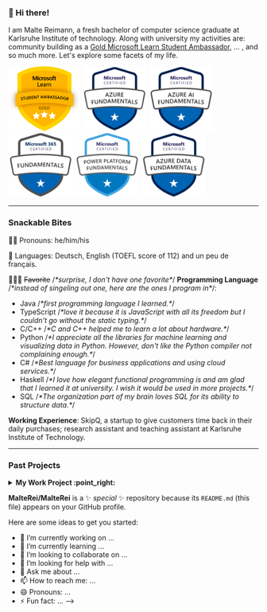 ### 👋 Hi there!
I am Malte Reimann, a fresh bachelor of computer science graduate at Karlsruhe Institute of technology. Along with university my activities are: community building as a <a href="https://studentambassadors.microsoft.com/en-US/profile/56292">Gold Microsoft Learn Student Ambassador</a>, ... , and so much more. Let's explore some facets of my life.

<a href="https://studentambassadors.microsoft.com/en-US/profile/56292"><img src="assets/badges/mlsa_gold.png" height="130px" width="auto" alt="Microsoft Learn Student Ambassador badge" /></a>
<a href="https://www.credly.com/badges/1f8180af-b439-4b43-bc6a-6b6e83849222/public_url"><img src="assets/badges/microsoft-certified-azure-fundamentals.png" height="130px" width="auto" alt="Microsoft Azure Fundamentals (AZ-900) Certification badge" /></a>
<a href="https://www.credly.com/badges/1f8180af-b439-4b43-bc6a-6b6e83849222/public_url"><img src="assets/badges/microsoft-certified-azure-ai-fundamentals.png" height="130px" width="auto" alt="Microsoft Azure AI Fundamentals (AI-900) Certification badge" /></a>
<a href="https://www.credly.com/badges/73384916-8088-4547-a6a2-14c6ef9c9f61/public_url"><img src="assets/badges/microsoft-365-certified-fundamentals.png" height="130px" width="auto" alt="Microsoft 365 Certified Fundamentals (MS-900) Certification badge" /></a>
<a href="https://www.credly.com/badges/829deac1-9b67-4dd8-a789-6333f266a775/public_url"><img src="assets/badges/microsoft-certified-power-platform-fundamentals.png" height="130px" width="auto" alt="Microsoft Power Platform Fundamentals (PL-900) Certification badge" /></a>
<a href="https://www.credly.com/badges/6939ffc3-9af9-4384-8656-6f6f72867e26/public_url"><img src="assets/badges/microsoft-certified-azure-data-fundamentals.png" height="130px" width="auto" alt="Microsoft Azure Data Fundamentals (DP-900) Certification badge" /></a>

---

### Snackable Bites
👦🏽 Pronouns: he/him/his

💬 Languages: Deutsch, English (TOEFL score of 112) and un peu de français.

👨🏽‍💻 ~~Favorite~~ /*\*surprise, I don't have one favorite\**/ **Programming Language** /*\*instead of singeling out one, here are the ones I program in\**/:

 * Java /*\*first programming language I learned.\**/
 * TypeScript /*\*love it because it is JavaScript with all its freedom but I couldn't go without the static typing.\**/
 * C/C++ /*\*C and C++ helped me to learn a lot about hardware.\**/
 * Python /*\*I appreciate all the libraries for machine learning and visualizing data in Python. However, don't like the Python compiler not complaining enough.\**/
 * C# /*\*Best language for business applications and using cloud services.\**/
 * Haskell /*\*I love how elegant functional programming is and am glad that I learned it at university. I wish it would be used in more projects.\**/
 * SQL /*\*The organization part of my brain loves SQL for its ability to structure data.\**/

**Working Experience**: SkipQ, a startup to give customers time back in their daily purchases; research assistant and teaching assistant at Karlsruhe Institute of Technology.

---

### Past Projects
<details>
<summary><b> My Work Project :point_right:</b></summary>
<table>
  <thead>
    <tr>
      <th>Image</th>
      <th>Project Name</th>
      <th>Technologies</th>
      <th>Description</th>
      <th>Further Links</th>
    </tr>
  </thead>
  <tbody>
    <tr>
      <td><img src="assets/projects/screenshots/mixed-reality-piano.png" height="130px" width="auto" alt="Screenshots of mixed reality piano application with haptic feedback, visual piano tutorial and piano recorder to investigate learning rate." /></td>
      <td>Bachelor's Thesis</td>
      <td>Python</td>
      <td>this is my first flask project</td>
    </tr>
   
  </tbody>
</table>
</details>
<!-- end work project section -->


**MalteRei/MalteRei** is a ✨ _special_ ✨ repository because its `README.md` (this file) appears on your GitHub profile.

Here are some ideas to get you started:

- 🔭 I’m currently working on ...
- 🌱 I’m currently learning ...
- 👯 I’m looking to collaborate on ...
- 🤔 I’m looking for help with ...
- 💬 Ask me about ...
- 📫 How to reach me: ...
- 😄 Pronouns: ...
- ⚡ Fun fact: ...
-->

